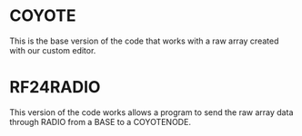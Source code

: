 COYOTE
==================

This is the base version of the code that works with a raw array created with our custom editor.


RF24RADIO
==================

This version of the code works allows a program to send the raw array data through RADIO from a BASE to a COYOTENODE.